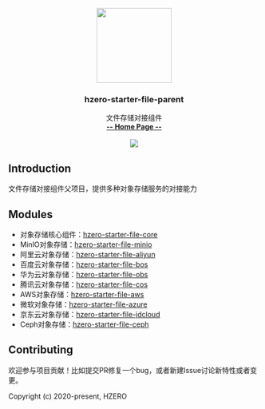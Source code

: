 <p align="center">
    <img src="https://file.open.hand-china.com/hsop-image/doc_classify/0/fed03e0fcb9d4a408d5be052fced12d1/hzero.png" width="150">
    <h3><p style="text-align:center">hzero-starter-file-parent</p></h3>
    <p align="center">
        文件存储对接组件
        <br>
        <a href="http://open.hand-china.com/document-center"><strong>-- Home Page --</strong></a>
        <br>
        <br>
         <a href="http://www.apache.org/licenses/LICENSE-2.0">
             <img src="https://img.shields.io/github/license/alibaba/arthas.svg" >
         </a>
    </p>    
</p>


## Introduction
文件存储对接组件父项目，提供多种对象存储服务的对接能力

## Modules

* 对象存储核心组件：[hzero-starter-file-core](./hzero-starter-file-core/README.md)
* MinIO对象存储：[hzero-starter-file-minio](./hzero-starter-file-minio/README.md)
* 阿里云对象存储：[hzero-starter-file-aliyun](./hzero-starter-file-aliyun/README.md)
* 百度云对象存储：[hzero-starter-file-bos](./hzero-starter-file-bos/README.md)
* 华为云对象存储：[hzero-starter-file-obs](./hzero-starter-file-obs/README.md)
* 腾讯云对象存储：[hzero-starter-file-cos](./hzero-starter-file-cos/README.md)
* AWS对象存储：[hzero-starter-file-aws](./hzero-starter-file-aws/README.md)
* 微软对象存储：[hzero-starter-file-azure](./hzero-starter-file-azure/README.md)
* 京东云对象存储：[hzero-starter-file-jdcloud](./hzero-starter-file-jdcloud/README.md)
* Ceph对象存储：[hzero-starter-file-ceph](./hzero-starter-file-ceph/README.md)

## Contributing

欢迎参与项目贡献！比如提交PR修复一个bug，或者新建Issue讨论新特性或者变更。

Copyright (c) 2020-present, HZERO
